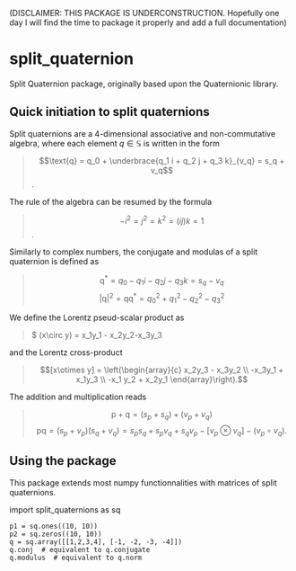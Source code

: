 (DISCLAIMER: THIS PACKAGE IS UNDERCONSTRUCTION. Hopefully one day I will find the time to package it properly and add a full documentation)

# split_quaternion
Split Quaternion package, originally based upon the Quaternionic library.

## Quick initiation to split quaternions
Split quaternions are a 4-dimensional associative and non-commutative algebra, where each element $q\in\mathbb{S}$ is written in the form
 > $$\text{q} = q_0 + \underbrace{q_1 i + q_2 j + q_3 k}_{v_q} = s_q + v_q$$.

The rule of the algebra can be resumed by the formula
> $$-i^2 = j^2 = k^2 = (ij)k = 1 $$.

Similarly to complex numbers, the conjugate and modulas of a split quaternion is defined as 
> $$\text{q}^\ast = q_0 - q_1 i - q_2 j - q_3 k = s_q - v_q$$
> $$|\text{q}|^2 = \text{q}\text{q}^\ast = q_0^2 + q_1^2 - q_2^2 - q_3^2 $$

We define the Lorentz pseud-scalar product as 
> $ (x\circ y) = x_1y_1 - x_2y_2-x_3y_3

and the Lorentz cross-product
> $$[x\otimes y] = \left(\begin{array}{c} x_2y_3 - x_3y_2 \\
> -x_3y_1 + x_1y_3 \\
> -x_1 y_2 + x_2y_1
\end{array}\right).$$

The addition and multiplication reads
> $$\text{p}+\text{q} = (s_p + s_q) + (v_p + v_q)$$
> $$\text{pq} = (s_p + v_p)(s_q + v_q) = s_p s_q + s_p v_q + s_q v_p - [v_p\otimes v_q] -  (v_p\circ v_q).$$

## Using the package
This package extends most numpy functionnalities with matrices of split quaternions.

import split_quaternions as sq
```
p1 = sq.ones((10, 10))
p2 = sq.zeros((10, 10))
q = sq.array([[1,2,3,4], [-1, -2, -3, -4]])
q.conj  # equivalent to q.conjugate
q.modulus  # equivalent to q.norm
```
